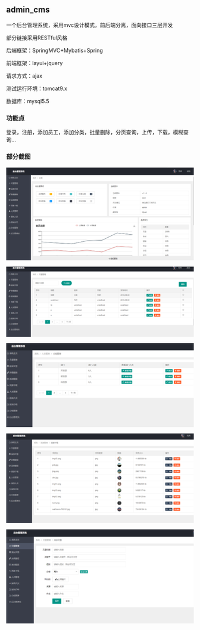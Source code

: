 ## admin_cms

一个后台管理系统，采用mvc设计模式，前后端分离，面向接口三层开发

部分链接采用RESTful风格

后端框架：SpringMVC+Mybatis+Spring

前端框架：layui+jquery

请求方式：ajax

测试运行环境：tomcat9.x

数据库：mysql5.5

### 功能点

登录，注册，添加员工，添加分类，批量删除，分页查询，上传，下载，模糊查询...

### 部分截图
![404](https://github.com/Snykta/admin_ssh/blob/master/WebContent/img/Snipaste_2019-07-05_22-07-20.png)

![404](https://github.com/Snykta/admin_ssh/blob/master/WebContent/img/Snipaste_2019-07-05_22-07-32.png)

![404](https://github.com/Snykta/admin_ssh/blob/master/WebContent/img/Snipaste_2019-07-05_22-07-47.png)

![404](https://github.com/Snykta/admin_ssh/blob/master/WebContent/img/Snipaste_2019-07-05_22-07-54.png)

![404](https://github.com/Snykta/admin_ssh/blob/master/WebContent/img/Snipaste_2019-07-05_22-08-03.png)

